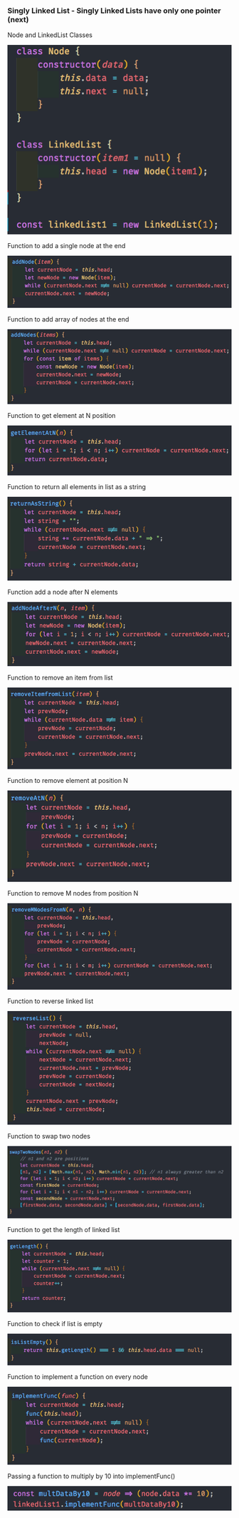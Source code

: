 ### Singly Linked List - Singly Linked Lists have only one pointer (next)

Node and LinkedList Classes

![Node and LinkedList Classes](./snippets/snip-001.png)

Function to add a single node at the end

![Function to add node](./snippets/snip-002.png)

Function to add array of nodes at the end

![Function to add array of nodes at the end](./snippets/snip-003.png)

Function to get element at N position

![Function to get element at N position](./snippets/snip-004.png)

Function to return all elements in list as a string

![Function to return all elements in list as a string](./snippets/snip-005.png)

Function add a node after N elements

![Function add a node after N elements](./snippets/snip-006.png)

Function to remove an item from list

![Function to remove an item from list](./snippets/snip-007.png)

Function to remove element at position N

![Function to remove element at position N](./snippets/snip-008.png)

Function to remove M nodes from position N

![Function to remove M nodes from position N](./snippets/snip-009.png)

Function to reverse linked list

![Function to reverse linked list](./snippets/snip-010.png)

Function to swap two nodes

![Function to swap two nodes](./snippets/snip-011.png)

Function to get the length of linked list

![Function to get the length of linked list](./snippets/snip-012.png)

Function to check if list is empty

![Function to check if list is empty](./snippets/snip-013.png)

Function to implement a function on every node

![Function to implement a function on every node](./snippets/snip-014.png)

Passing a function to multiply by 10 into implementFunc()

![Passing a function to multiply by 10 into implementFunc()](./snippets/snip-014-1.png)
